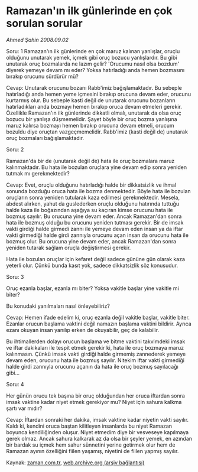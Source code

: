 # Ramazan'ın ilk günlerinde en çok sorulan sorular

*Ahmed Şahin 2008.09.02*

<tr><td class="metin" colspan="2" style="padding-top: 20px; padding-left: 5px; padding-right: 10px;">Soru: 1 Ramazan'ın ilk günlerinde en çok maruz kalınan yanlışlar, oruçlu olduğunu unutarak yemek, içmek gibi oruç bozucu yanlışlardır. Bu gibi unutarak oruç bozmalarda ne lazım gelir? 'Orucumu nasıl olsa bozdum' diyerek yemeye devam mı eder? Yoksa hatırladığı anda hemen bozmasını bırakıp orucunu sürdürür mü?</td></tr><tr><td class="metin" colspan="2" style="padding-top: 20px; padding-left: 5px; padding-right: 10px;"><p>Cevap: Unutarak orucunu bozanı Rabb'imiz bağışlamaktadır. Bu sebeple hatırladığı anda hemen yeme içmesini bırakıp orucuna devam eder, orucunu kurtarmış olur. Bu sebeple kasti değil de unutarak orucunu bozanların hatırladıkları anda bozmayı hemen bırakıp oruca devam etmeleri gerekir. Özellikle Ramazan'ın ilk günlerinde dikkatli olmalı, unutarak da olsa oruç bozucu bir yanlışa düşmemelidir. Şayet böyle bir oruç bozma yanlışına maruz kalırsa bozmayı hemen bırakıp orucuna devam etmeli, orucum bozuldu diye oruçtan vazgeçmemelidir. Rabb'imiz (kasti değil de) unutarak oruç bozmaları bağışlamaktadır.
<p>Soru: 2 
<p>Ramazan'da bir de (unutarak değil de) hata ile oruç bozmalara maruz kalınmaktadır. Bu hata ile bozulan oruçlara yine devam edip sonra yeniden tutmak mı gerekmektedir? 
<p>Cevap: Evet, oruçlu olduğunu hatırladığı halde bir dikkatsizlik ve ihmal sonunda bozduğu oruca hata ile bozma denmektedir. Böyle hata ile bozulan oruçların sonra yeniden tutularak kaza edilmesi gerekmektedir. Mesela, abdest alırken, yahut da guslederken oruçlu olduğunu hatırında tuttuğu halde kaza ile boğazından aşağıya su kaçıran kimse orucunu hata ile bozmuş sayılır. Bu orucuna yine devam eder. Ancak Ramazan'dan sonra hata ile bozmuş olduğu bu orucunu yeniden tutması gerekir. Bir de imsak vakti girdiği halde girmedi zannı ile yemeye devam eden insan ya da iftar vakti girmediği halde girdi zannıyla orucunu açan insan da orucunu hata ile bozmuş olur. Bu orucuna yine devam eder, ancak Ramazan'dan sonra yeniden tutarak sağlam oruçla değiştirmesi gerekir. 
<p>Hata ile bozulan oruçlar için kefaret değil sadece gününe gün olarak kaza yeterli olur. Çünkü bunda kasıt yok, sadece dikkatsizlik söz konusudur. 
<p>Soru: 3 
<p>Oruç ezanla başlar, ezanla mı biter? Yoksa vakitle başlar yine vakitle mi biter?
<p>Bu konudaki yanılmaları nasıl önleyebiliriz?
<p>Cevap: Hemen ifade edelim ki, oruç ezanla değil vakitle başlar, vakitle biter. Ezanlar orucun başlama vaktini değil namazın başlama vaktini bildirir. Ayrıca ezanı okuyan insan yanılıp erken de okuyabilir, geç de kalabilir.
<p> Bu ihtimallerden dolayı orucun başlama ve bitme vaktini takvimdeki imsak ve iftar dakikaları ile tespit etmek gerekir ki, hata ile oruç bozmaya maruz kalınmasın. Çünkü imsak vakti girdiği halde girmemiş zannederek yemeye devam eden, orucunu hata ile bozmuş sayılır. Nitekim iftar vakti girmediği halde girdi zannıyla orucunu açanın da hata ile oruç bozmuş sayılacağı gibi...
<p>Soru: 4
<p>Her günün orucu tek başına bir oruç olduğundan her oruca iftardan sonra imsak vaktine kadar niyet etmek gerekiyor mu? Niyet için sahura kalkma şartı var mıdır? 
<p>Cevap: İftardan sonraki her dakika, imsak vaktine kadar niyetin vakti sayılır. Kaldı ki, kendini oruca baştan kilitleyen insanlarda bu niyet Ramazan boyunca kendiliğinden oluşur. Niyet etmedim diye bir vesveseye kapılmaya gerek olmaz. Ancak sahura kalkarak az da olsa bir şeyler yemek, en azından bir bardak su içmek hem sahur sünnetini yerine getirmek olur hem de Ramazan ayının özelliğini fiilen yaşamış, niyetini de fiilen yapmış sayılır. <br/></p></p></p></p></p></p></p></p></p></p></p></p></p></td></tr>

Kaynak: [zaman.com.tr](http://zaman.com.tr/yazar.do?yazino=732895), [web.archive.org (arşiv bağlantısı)](http://web.archive.org/web/20080919102435/http://www.zaman.com.tr:80/yazar.do?yazino=732895)
